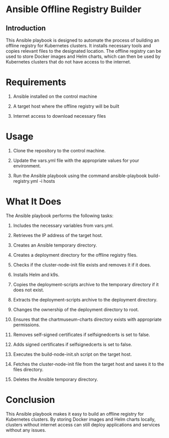 # Ansible Offline Registry Builder
## Introduction

This Ansible playbook is designed to automate the process of building an offline registry for Kubernetes clusters. It installs necessary tools and copies relevant files to the designated location. The offline registry can be used to store Docker images and Helm charts, which can then be used by Kubernetes clusters that do not have access to the internet.

# Requirements

   1. Ansible installed on the control machine
  
   2. A target host where the offline registry will be built
  
   3. Internet access to download necessary files

# Usage

   1. Clone the repository to the control machine.
  
   2. Update the vars.yml file with the appropriate values for your environment.
  
   3. Run the Ansible playbook using the command ansible-playbook build-registry.yml -i hosts

# What It Does

The Ansible playbook performs the following tasks:

   1. Includes the necessary variables from vars.yml.
   
   2.   Retrieves the IP address of the target host.
   
   3.   Creates an Ansible temporary directory.
   
   4.   Creates a deployment directory for the offline registry files.
   
   5.  Checks if the cluster-node-init file exists and removes it if it does.
   
   6.  Installs Helm and k9s.
   
   7.    Copies the deployment-scripts archive to the temporary directory if it does not exist.
   
   8.  Extracts the deployment-scripts archive to the deployment directory.
   
   9.   Changes the ownership of the deployment directory to root.
  
  10.  Ensures that the chartmuseum-charts directory exists with appropriate permissions.
  
  11.    Removes self-signed certificates if selfsignedcerts is set to false.
  
  12.   Adds signed certificates if selfsignedcerts is set to false.
  
  13.    Executes the build-node-init.sh script on the target host.
  
  14.    Fetches the cluster-node-init file from the target host and saves it to the files directory.
  
  15.   Deletes the Ansible temporary directory.

# Conclusion

This Ansible playbook makes it easy to build an offline registry for Kubernetes clusters. By storing Docker images and Helm charts locally, clusters without internet access can still deploy applications and services without any issues.